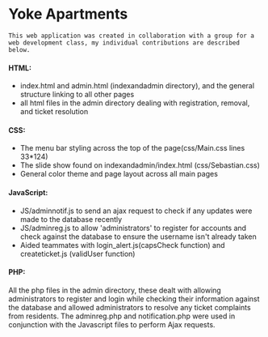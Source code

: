 # Yoke Apartments
    This web application was created in collaboration with a group for a web development class, my individual contributions are described below. 

#### HTML: 
* index.html and admin.html (indexandadmin directory), and the general structure linking to all other pages 
* all html files in the admin directory dealing with registration, removal, and ticket resolution 

#### CSS: 
* The menu bar styling across the top of the page(css/Main.css lines 33*124)
* The slide show found on indexandadmin/index.html (css/Sebastian.css) 
* General color theme and page layout across all main pages 

#### JavaScript: 
* JS/adminnotif.js to send an ajax request to check if any updates were made to the database recently 
* JS/adminreg.js to allow 'administrators' to register for accounts and check against the database to ensure the username isn't already taken
* Aided teammates with login_alert.js(capsCheck function) and createticket.js (validUser function) 

#### PHP:
All the php files in the admin directory, these dealt with allowing administrators to register and login while checking their information against the database and allowed administrators to resolve any ticket complaints from residents. The adminreg.php and notification.php were used in conjunction with the Javascript files to perform Ajax requests. 
